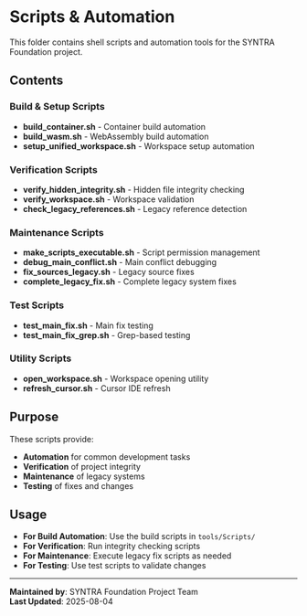 # Scripts & Automation

This folder contains shell scripts and automation tools for the SYNTRA Foundation project.

## Contents

### Build & Setup Scripts
- **build_container.sh** - Container build automation
- **build_wasm.sh** - WebAssembly build automation
- **setup_unified_workspace.sh** - Workspace setup automation

### Verification Scripts
- **verify_hidden_integrity.sh** - Hidden file integrity checking
- **verify_workspace.sh** - Workspace validation
- **check_legacy_references.sh** - Legacy reference detection

### Maintenance Scripts
- **make_scripts_executable.sh** - Script permission management
- **debug_main_conflict.sh** - Main conflict debugging
- **fix_sources_legacy.sh** - Legacy source fixes
- **complete_legacy_fix.sh** - Complete legacy system fixes

### Test Scripts
- **test_main_fix.sh** - Main fix testing
- **test_main_fix_grep.sh** - Grep-based testing

### Utility Scripts
- **open_workspace.sh** - Workspace opening utility
- **refresh_cursor.sh** - Cursor IDE refresh

## Purpose

These scripts provide:
- **Automation** for common development tasks
- **Verification** of project integrity
- **Maintenance** of legacy systems
- **Testing** of fixes and changes

## Usage

- **For Build Automation**: Use the build scripts in `tools/Scripts/`
- **For Verification**: Run integrity checking scripts
- **For Maintenance**: Execute legacy fix scripts as needed
- **For Testing**: Use test scripts to validate changes

---

**Maintained by**: SYNTRA Foundation Project Team  
**Last Updated**: 2025-08-04 